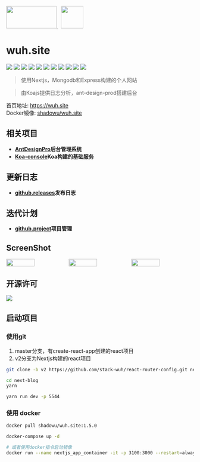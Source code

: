 
<p>
  <a href='https://nextjs.org/' style="margin-right: 8px;">
    <img src="https://src.wuh.site/2021-05/2021-08-07-nextjs.org_.png" width='135px' height='60px' />
  </a>
  <a href='https://wuh.site'>
    <img src='https://wuh.site/avatar.png' width='60px' height='60px'>
  </a>
</p>

# wuh.site
![](https://img.shields.io/github/v/release/stack-wuh/react-router-config)
![](https://img.shields.io/github/commits-since/stack-wuh/react-router-config/v1.5.0/v2)
![](https://img.shields.io/github/languages/top/stack-wuh/react-router-config)
![](https://img.shields.io/github/contributors/stack-wuh/react-router-config)
![](https://img.shields.io/github/last-commit/stack-wuh/react-router-config/v2)
![](https://img.shields.io/github/package-json/version/stack-wuh/react-router-config/v2)
![](https://img.shields.io/github/repo-size/stack-wuh/react-router-config)
![](https://img.shields.io/github/package-json/keywords/stack-wuh/react-router-config/v2)
![](https://img.shields.io/docker/pulls/shadowu/wuh.site?color=red&label=%E4%BD%BF%E7%94%A8%E6%AC%A1%E6%95%B0&logo=docker&logoColor=lightblue)
![](https://img.shields.io/docker/image-size/shadowu/wuh.site?label=%E9%95%9C%E5%83%8F%E5%A4%A7%E5%B0%8F&logo=docker&logoColor=lightblue)
![](https://img.shields.io/docker/v/shadowu/wuh.site?color=red&label=docker%20version&logo=docker&logoColor=lightblue)
> 使用Nextjs，Mongodb和Express构建的个人网站

> 由Koajs提供日志分析，ant-design-prod搭建后台

首页地址: <a href='https://wuh.site' target='_blank'>https://wuh.site</a>       
Docker镜像: <a href='https://hub.docker.com/r/shadowu/wuh.site' target='_blank'>shadowu/wuh.site</a>

## 相关项目
+ **[AntDesignPro](https://console.wuh.site)后台管理系统**
+ **[Koa-console](https://api.wuh.site)Koa构建的基础服务**


## 更新日志
+ **[github.releases](https://github.com/stack-wuh/react-router-config/releases)发布日志**

## 迭代计划
+ **[github.project](https://github.com/stack-wuh/react-router-config/projects/1)项目管理**

## ScreenShot
<div style="display: flex; align-items: flex-start;">
  <img style="flex: 1;" src="https://src.wuh.site/2021-05/2021-08-07-wuh.site_.png" width='45%' />
  <img style="flex: 1;" src='https://src.wuh.site/2021-05/2021-08-07-wuh.site_about.png' width='45%'/>
  <img style="flex: 1;" src="https://src.wuh.site/2021-05/wuh.site_post_2021-06_empty.png" width='45%' />
</div>

## 开源许可
![](https://img.shields.io/github/license/stack-wuh/react-router-config)

## 启动项目
### 使用git
1. master分支，有create-react-app创建的react项目
2. v2分支为Nextjs构建的react项目

```bash
git clone -b v2 https://github.com/stack-wuh/react-router-config.git next-blog

cd next-blog
yarn

yarn run dev -p 5544
```

### 使用 docker
```bash
docker pull shadowu/wuh.site:1.5.0

docker-compose up -d

# 或者使用docker指令启动镜像
docker run --name nextjs_app_container -it -p 3100:3000 --restart=always shadowu/wuh.site:tag
```